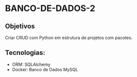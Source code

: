 # BANCO-DE-DADOS-2

## Objetivos
Criar CRUD com Python em estrutura de 
projetos com pacotes.

## Tecnologias:
- ORM: SQLAlchemy
- Docker: Banco de Dados MySQL